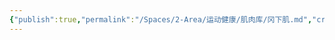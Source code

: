 ```yaml
---
{"publish":true,"permalink":"/Spaces/2-Area/运动健康/肌肉库/冈下肌.md","created":"2025-07-29T23:04:11.018+08:00","modified":"2025-07-29T23:04:11.019+08:00","cssclasses":""}
---
```


